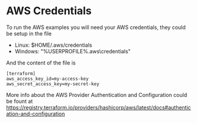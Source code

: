 # AWS Credentials

To run the AWS examples you will need your AWS credentials, they could be setup in the file

- Linux: $HOME/.aws/credentials
- Windows: "%USERPROFILE%\.aws\credentials"

And the content of the file is

```
[terraform]
aws_access_key_id=my-access-key
aws_secret_access_key=my-secret-key
```

More info about the AWS Provider Authentication and Configuration could be fount at https://registry.terraform.io/providers/hashicorp/aws/latest/docs#authentication-and-configuration
